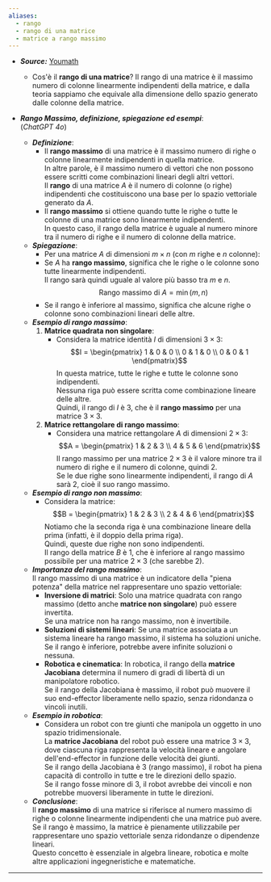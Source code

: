 ```yaml
---
aliases:
  - rango
  - rango di una matrice
  - matrice a rango massimo
---
```

- ***Source:*** [Youmath](https://www.youmath.it/forum/algebra-lineare/59683-relazione-tra-rango-nucleo-e-immagine.html)
	- Cos'è il **rango di una matrice**? Il rango di una matrice è il massimo numero di colonne linearmente indipendenti della matrice, e dalla teoria sappiamo che equivale alla dimensione dello spazio generato dalle colonne della matrice.

- ***Rango Massimo, definizione, spiegazione ed esempi***:<br>(*ChatGPT 4o*)
	- ***Definizione***:
		- Il **rango massimo** di una matrice è il massimo numero di righe o colonne linearmente indipendenti in quella matrice.<br>In altre parole, è il massimo numero di vettori che non possono essere scritti come combinazioni lineari degli altri vettori.<br>Il **rango** di una matrice $A$ è il numero di colonne (o righe) indipendenti che costituiscono una base per lo spazio vettoriale generato da $A$.
		- Il **rango massimo** si ottiene quando tutte le righe o tutte le colonne di una matrice sono linearmente indipendenti.<br>In questo caso, il rango della matrice è uguale al numero minore tra il numero di righe e il numero di colonne della matrice.
	- ***Spiegazione***:
		- Per una matrice $A$ di dimensioni $m \times n$ (con $m$ righe e $n$ colonne):
		- Se $A$ ha **rango massimo**, significa che le righe o le colonne sono tutte linearmente indipendenti.<br>Il rango sarà quindi uguale al valore più basso tra $m$ e $n$.$$\text{Rango massimo di } A = \min(m, n)$$
		- Se il rango è inferiore al massimo, significa che alcune righe o colonne sono combinazioni lineari delle altre.
	- ***Esempio di rango massimo***:
		1. **Matrice quadrata non singolare**:
		   - Considera la matrice identità $I$ di dimensioni $3 \times 3$:$$I = \begin{pmatrix}     1 & 0 & 0 \\    0 & 1 & 0 \\    0 & 0 & 1     \end{pmatrix}$$In questa matrice, tutte le righe e tutte le colonne sono indipendenti.<br>Nessuna riga può essere scritta come combinazione lineare delle altre.<br>Quindi, il rango di $I$ è 3, che è il **rango massimo** per una matrice $3 \times 3$.
		2. **Matrice rettangolare di rango massimo**:
		   - Considera una matrice rettangolare $A$ di dimensioni $2 \times 3$:$$A = \begin{pmatrix}     1 & 2 & 3 \\    4 & 5 & 6     \end{pmatrix}$$Il rango massimo per una matrice $2 \times 3$ è il valore minore tra il numero di righe e il numero di colonne, quindi 2.<br>Se le due righe sono linearmente indipendenti, il rango di $A$ sarà 2, cioè il suo rango massimo.
	- ***Esempio di rango non massimo***:
		- Considera la matrice:$$B = \begin{pmatrix}  1 & 2 & 3 \\ 2 & 4 & 6  \end{pmatrix}$$Notiamo che la seconda riga è una combinazione lineare della prima (infatti, è il doppio della prima riga).<br>Quindi, queste due righe non sono indipendenti.<br>Il rango della matrice $B$ è 1, che è inferiore al rango massimo possibile per una matrice $2 \times 3$ (che sarebbe 2).
	- ***Importanza del rango massimo***:<br>Il rango massimo di una matrice è un indicatore della "piena potenza" della matrice nel rappresentare uno spazio vettoriale:
		- **Inversione di matrici**: Solo una matrice quadrata con rango massimo (detto anche **matrice non singolare**) può essere invertita.<br>Se una matrice non ha rango massimo, non è invertibile.
		- **Soluzioni di sistemi lineari**: Se una matrice associata a un sistema lineare ha rango massimo, il sistema ha soluzioni uniche.<br>Se il rango è inferiore, potrebbe avere infinite soluzioni o nessuna.
		- **Robotica e cinematica**: In robotica, il rango della **matrice Jacobiana** determina il numero di gradi di libertà di un manipolatore robotico.<br>Se il rango della Jacobiana è massimo, il robot può muovere il suo end-effector liberamente nello spazio, senza ridondanza o vincoli inutili.
	- ***Esempio in robotica***:
		- Considera un robot con tre giunti che manipola un oggetto in uno spazio tridimensionale.<br>La **matrice Jacobiana** del robot può essere una matrice $3 \times 3$, dove ciascuna riga rappresenta la velocità lineare e angolare dell'end-effector in funzione delle velocità dei giunti.<br>Se il rango della Jacobiana è 3 (rango massimo), il robot ha piena capacità di controllo in tutte e tre le direzioni dello spazio.<br>Se il rango fosse minore di 3, il robot avrebbe dei vincoli e non potrebbe muoversi liberamente in tutte le direzioni.
	- ***Conclusione***:<br>Il **rango massimo** di una matrice si riferisce al numero massimo di righe o colonne linearmente indipendenti che una matrice può avere.<br>Se il rango è massimo, la matrice è pienamente utilizzabile per rappresentare uno spazio vettoriale senza ridondanze o dipendenze lineari.<br>Questo concetto è essenziale in algebra lineare, robotica e molte altre applicazioni ingegneristiche e matematiche.
----

